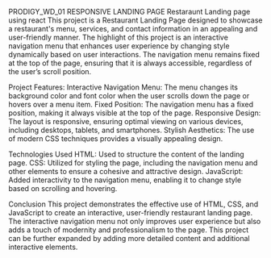 PRODIGY_WD_01
RESPONSIVE LANDING PAGE
Restaraunt Landing page using react
This project is a Restaurant Landing Page designed to showcase a restaurant's menu, services, and contact information in an appealing and user-friendly manner. The highlight of this project is an interactive navigation menu that enhances user experience by changing style dynamically based on user interactions. The navigation menu remains fixed at the top of the page, ensuring that it is always accessible, regardless of the user’s scroll position.


Project Features:
Interactive Navigation Menu: The menu changes its background color and font color when the user scrolls down the page or hovers over a menu item.
Fixed Position: The navigation menu has a fixed position, making it always visible at the top of the page.
Responsive Design: The layout is responsive, ensuring optimal viewing on various devices, including desktops, tablets, and smartphones.
Stylish Aesthetics: The use of modern CSS techniques provides a visually appealing design.


Technologies Used
HTML: Used to structure the content of the landing page.
CSS: Utilized for styling the page, including the navigation menu and other elements to ensure a cohesive and attractive design.
JavaScript: Added interactivity to the navigation menu, enabling it to change style based on scrolling and hovering.


Conclusion
This project demonstrates the effective use of HTML, CSS, and JavaScript to create an interactive, user-friendly restaurant landing page. The interactive navigation menu not only improves user experience but also adds a touch of modernity and professionalism to the page. This project can be further expanded by adding more detailed content and additional interactive elements.
